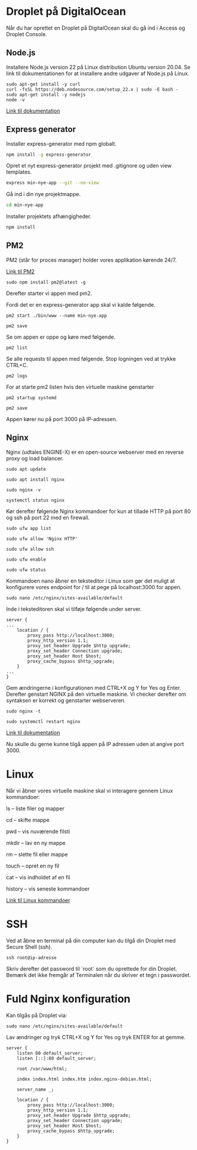 # Droplet på DigitalOcean

Når du har oprettet en Droplet på DigitalOcean skal du gå ind i Access og Droplet Console.

## Node.js

Installere Node.js version 22 på Linux distribution Ubuntu version 20.04. Se link til dokumentationen for at installere andre udgaver af Node.js på Linux.

```
sudo apt-get install -y curl
curl -fsSL https://deb.nodesource.com/setup_22.x | sudo -E bash -
sudo apt-get install -y nodejs
node -v
```

[Link til dokumentation](https://nodesource.com/products/distributions)

## Express generator

Installer express-generator med npm globalt.

```bash
npm install -g express-generator
```

Opret et nyt express-generator projekt med .gitignore og uden view templates.
    
```bash
express min-nye-app --git --no-view
```

Gå ind i din nye projektmappe.
    
```bash
cd min-nye-app
```

Installer projektets afhængigheder.
    
```bash
npm install
```

## PM2

PM2 (står for proces manager) holder vores applikation kørende 24/7.

[Link til PM2](https://pm2.keymetrics.io/)

```
sudo npm install pm2@latest -g
```

Derefter starter vi appen med pm2.

Fordi det er en express-generator app skal vi kalde følgende.

```
pm2 start ./bin/www --name min-nye-app

pm2 save
```

Se om appen er oppe og køre med følgende.

```
pm2 list
```

Se alle requests til appen med følgende. Stop logningen ved at trykke CTRL+C.

```
pm2 logs
```

For at starte pm2 listen hvis den virtuelle maskine genstarter

```
pm2 startup systemd

pm2 save
```

Appen kører nu på port 3000 på IP-adressen.

## Nginx

Nginx (udtales ENGINE-X) er en open-source webserver med en reverse proxy og load balancer.

```
sudo apt update

sudo apt install nginx

sudo nginx -v

systemctl status nginx
```

Kør derefter følgende Nginx kommandoer for kun at tillade HTTP på port 80 og ssh på port 22 med en firewall.

```
sudo ufw app list

sudo ufw allow 'Nginx HTTP'

sudo ufw allow ssh

sudo ufw enable

sudo ufw status
```

Kommandoen nano åbner en teksteditor i Linux som gør det muligt at konfigurere vores endpoint for / til at pege på localhost:3000 for appen.

```
sudo nano /etc/nginx/sites-available/default
```

Inde i teksteditoren skal vi tilføje følgende under server.

```
server { 
... 
    location / {
        proxy_pass http://localhost:3000;
        proxy_http_version 1.1;
        proxy_set_header Upgrade $http_upgrade;
        proxy_set_header Connection upgrade;
        proxy_set_header Host $host;
        proxy_cache_bypass $http_upgrade;
    }
... 
}
```

Gem ændringerne i konfigurationen med CTRL+X og Y for Yes og Enter. Derefter genstart NGINX på den virtuelle maskine. Vi checker derefter om syntaksen er korrekt og genstarter webserveren.

```
sudo nginx -t

sudo systemctl restart nginx
```

[Link til dokumentation](https://nginx.org/en/docs/beginners_guide.html)

Nu skulle du gerne kunne tilgå appen på IP adressen uden at angive port 3000.

# Linux

Når vi åbner vores virtuelle maskine skal vi interagere gennem Linux kommandoer:

ls – liste filer og mapper

cd – skifte mappe

pwd – vis nuværende filsti

mkdir – lav en ny mappe

rm – slette fil eller mappe

touch – opret en ny fil 

cat – vis indholdet af en fil

history – vis seneste kommandoer

[Link til Linux kommandoer](https://www.geeksforgeeks.org/linux-unix/linux-commands-cheat-sheet/)

# SSH

Ved at åbne en terminal på din computer kan du tilgå din Droplet med Secure Shell (ssh).

```
ssh root@ip-adresse
```

Skriv derefter det password til ´root´ som du oprettede for din Droplet. Bemærk det ikke fremgår af Terminalen når du skriver et tegn i passwordet.

# Fuld Nginx konfiguration

Kan tilgås på Droplet via:

```
sudo nano /etc/nginx/sites-available/default
```

Lav ændringer og tryk CTRL+X og Y for Yes og tryk ENTER for at gemme.

```
server {
	listen 80 default_server;
	listen [::]:80 default_server;

	root /var/www/html;

	index index.html index.htm index.nginx-debian.html;

	server_name _;

	location / {
		proxy_pass http://localhost:3000;
		proxy_http_version 1.1;
		proxy_set_header Upgrade $http_upgrade;
		proxy_set_header Connection upgrade;
		proxy_set_header Host $host;
		proxy_cache_bypass $http_upgrade;
	}
}
```



